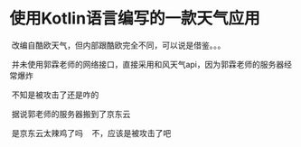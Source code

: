 # 使用Kotlin语言编写的一款天气应用
  改编自酷欧天气，但内部跟酷欧完全不同，可以说是借鉴。。。
  
  并未使用郭霖老师的网络接口，直接采用和风天气api，因为郭霖老师的服务器经常爆炸
  
  不知是被攻击了还是咋的
  
  据说郭老师的服务器搬到了京东云
  
  是京东云太辣鸡了吗
  
  不，应该是被攻击了吧
  
  
